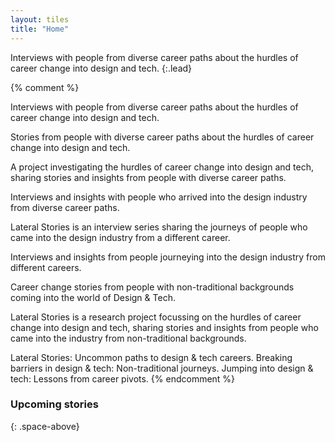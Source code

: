 ```yaml
---
layout: tiles
title: "Home"
---
```


Interviews with people from diverse career paths about the hurdles of career change into design and tech.
{:.lead}

{% comment %}

Interviews with people from diverse career paths about the hurdles of career change into design and tech.


Stories from people with diverse career paths about the hurdles of career change into design and tech.

A project investigating the hurdles of career change into design and tech, sharing stories and insights from people with diverse career paths.

Interviews and insights with people who arrived into the design industry from diverse career paths.

Lateral Stories is an interview series sharing the journeys of people who came into the design industry from a different career.

Interviews and insights from people journeying into the design industry from different careers.

Career change stories from people with non-traditional backgrounds coming into the world of Design & Tech.

Lateral Stories is a research project focussing on the hurdles of career change into design and tech, sharing stories and insights from people who came into the industry from non-traditional backgrounds.

Lateral Stories: Uncommon paths to design & tech careers.
Breaking barriers in design & tech: Non-traditional journeys.
Jumping into design & tech: Lessons from career pivots.
{% endcomment %}

### Upcoming stories
{: .space-above}